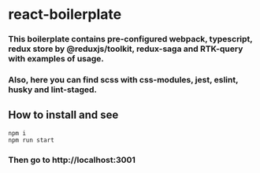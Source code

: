 # react-boilerplate

### This boilerplate contains pre-configured webpack, typescript, redux store by @reduxjs/toolkit, redux-saga and RTK-query with examples of usage.
### Also, here you can find scss with css-modules, jest, eslint, husky and lint-staged.

## How to install and see

```
npm i
npm run start
```
### Then go to http://localhost:3001
